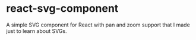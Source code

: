 # react-svg-component
A simple SVG component for React with pan and zoom support that I made just to learn about SVGs.
